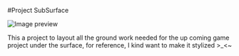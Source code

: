 #Project SubSurface

![Image preview](https://github.com/JoeShu0/Project_SubSurface/Images/ProjectPreview.tga)

This a project to layout all the ground work needed for the up coming game project under the surface,
for reference, I kind want to make it stylized >_<~